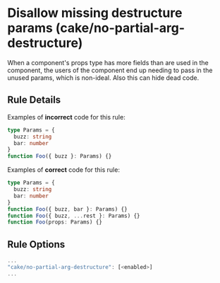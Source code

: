 # Disallow missing destructure params (cake/no-partial-arg-destructure)

When a component's props type has more fields than are used in the component,
the users of the component end up needing to pass in the unused params, which is non-ideal. Also this can hide dead code.

## Rule Details

Examples of **incorrect** code for this rule:

```ts
type Params = {
  buzz: string
  bar: number
}
function Foo({ buzz }: Params) {}
```

Examples of **correct** code for this rule:

```ts
type Params = {
  buzz: string
  bar: number
}
function Foo({ buzz, bar }: Params) {}
function Foo({ buzz, ...rest }: Params) {}
function Foo(props: Params) {}
```

## Rule Options

```js
...
"cake/no-partial-arg-destructure": [<enabled>]
...
```
